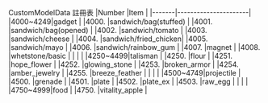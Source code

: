 CustomModelData 註冊表
|Number |Item                  |
|-------|----------------------|
|4000~4249|gadget                |
|4000.  |sandwich/bag(stuffed) |
|4001.  |sandwich/bag(opened)  |
|4002.  |sandwich/tomato       |
|4003.  |sandwich/cheese       |
|4004.  |sandwich/fried_chicken|
|4005.  |sandwich/mayo         |
|4006.  |sandwich/rainbow_gum  |
|4007.  |magnet                |
|4008.  |whetstone/basic       |
|       |                      |
|4250~4499|talisman              |
|4250.  |flour                 |
|4251.  |hope_flower           |
|4252.  |glowing_stone         |
|4253.  |broken_armor          |
|4254.  |amber_jewelry         |
|4255.  |breeze_feather        |
|       |                      |
|4500~4749|projectile            |
|4500.  |grenade               |
|4501.  |plate                 |
|4502.  |plate_ex              |
|4503.  |raw_egg               |
|       |                      |
|4750~4999|food                  |
|4750.  |vitality_apple        |
